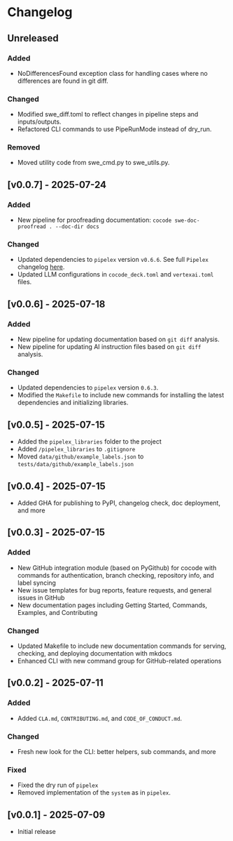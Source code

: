 # Changelog

## Unreleased

### Added
- NoDifferencesFound exception class for handling cases where no differences are found in git diff.

### Changed
- Modified swe_diff.toml to reflect changes in pipeline steps and inputs/outputs.
- Refactored CLI commands to use PipeRunMode instead of dry_run.

### Removed
- Moved utility code from swe_cmd.py to swe_utils.py.

## [v0.0.7] - 2025-07-24

### Added
- New pipeline for proofreading documentation: `cocode swe-doc-proofread . --doc-dir docs`

### Changed
- Updated dependencies to `pipelex` version `v0.6.6`. See full `Pipelex` changelog [here](https://github.com/Pipelex/pipelex/blob/main/CHANGELOG.md).
- Updated LLM configurations in `cocode_deck.toml` and `vertexai.toml` files.

## [v0.0.6] - 2025-07-18

### Added
- New pipeline for updating documentation based on `git diff` analysis.
- New pipeline for updating AI instruction files based on `git diff` analysis.

### Changed
- Updated dependencies to `pipelex` version `0.6.3`.
- Modified the `Makefile` to include new commands for installing the latest dependencies and initializing libraries.

## [v0.0.5] - 2025-07-15

- Added the `pipelex_libraries` folder to the project
- Added `/pipelex_libraries` to `.gitignore`
- Moved `data/github/example_labels.json` to `tests/data/github/example_labels.json`

## [v0.0.4] - 2025-07-15

- Added GHA for publishing to PyPI, changelog check, doc deployment, and more

## [v0.0.3] - 2025-07-15

### Added
- New GitHub integration module (based on PyGithub) for cocode with commands for authentication, branch checking, repository info, and label syncing
- New issue templates for bug reports, feature requests, and general issues in GitHub
- New documentation pages including Getting Started, Commands, Examples, and Contributing

### Changed
- Updated Makefile to include new documentation commands for serving, checking, and deploying documentation with mkdocs
- Enhanced CLI with new command group for GitHub-related operations

## [v0.0.2] - 2025-07-11

### Added
- Added `CLA.md`, `CONTRIBUTING.md`, and `CODE_OF_CONDUCT.md`.

### Changed
- Fresh new look for the CLI: better helpers, sub commands, and more

### Fixed
- Fixed the dry run of `pipelex`
- Removed implementation of the `system` as in `pipelex`.

## [v0.0.1] - 2025-07-09

- Initial release
